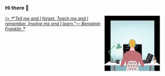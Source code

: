 ### Hi there 👋

<a href="https://github.com/marketplace/actions/update-image-readme">
<!--START_SECTION:update_image-->
<img src=https://raw.githubusercontent.com/noobshubham/noobshubham/main/.github/images/image1.png height=180px width=180px align=right alt=<alt-message> />
<!--END_SECTION:update_image-->
</a>

<a href='https://github.com/marketplace/actions/quote-readme'>
<!--STARTS_HERE_QUOTE_README-->
<i>❝“Tell me and I forget.  Teach me and I remember.  Involve me and I learn.”— Benjamin Franklin   ❞</i>
<!--ENDS_HERE_QUOTE_README-->
</a>

<!--
**noobshubham/noobshubham** is a ✨ _special_ ✨ repository because its `README.md` (this file) appears on your GitHub profile.

Here are some ideas to get you started:

- 🔭 I’m currently working on ...
- 🌱 I’m currently learning ...
- 👯 I’m looking to collaborate on ...
- 🤔 I’m looking for help with ...
- 💬 Ask me about ...
- 📫 How to reach me: ...
- 😄 Pronouns: ...
- ⚡ Fun fact: ...
-->
